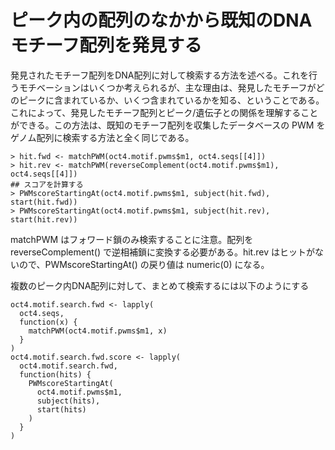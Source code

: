 # ピーク内の配列のなかから既知のDNAモチーフ配列を発見する
発見されたモチーフ配列をDNA配列に対して検索する方法を述べる。これを行うモチベーションはいくつか考えられるが、主な理由は、発見したモチーフがどのピークに含まれているか、いくつ含まれているかを知る、ということである。これによって、発見したモチーフ配列とピーク/遺伝子との関係を理解することができる。この方法は、既知のモチーフ配列を収集したデータベースの PWM をゲノム配列に検索する方法と全く同じである。
```
> hit.fwd <- matchPWM(oct4.motif.pwms$m1, oct4.seqs[[4]])
> hit.rev <- matchPWM(reverseComplement(oct4.motif.pwms$m1), oct4.seqs[[4]])
## スコアを計算する
> PWMscoreStartingAt(oct4.motif.pwms$m1, subject(hit.fwd), start(hit.fwd))
> PWMscoreStartingAt(oct4.motif.pwms$m1, subject(hit.rev), start(hit.rev))
```

matchPWM はフォワード鎖のみ検索することに注意。配列を reverseComplement() で逆相補鎖に変換する必要がある。hit.rev はヒットがないので、PWMscoreStartingAt() の戻り値は numeric(0) になる。

複数のピーク内DNA配列に対して、まとめて検索するには以下のようにする

```
oct4.motif.search.fwd <- lapply(                                               
  oct4.seqs,                                                                   
  function(x) {                                                                
    matchPWM(oct4.motif.pwms$m1, x)                                     
  }                                                                            
)                                                                              
oct4.motif.search.fwd.score <- lapply(
  oct4.motif.search.fwd,
  function(hits) {
    PWMscoreStartingAt(
      oct4.motif.pwms$m1,
      subject(hits),
      start(hits)
    )
  }
)
```